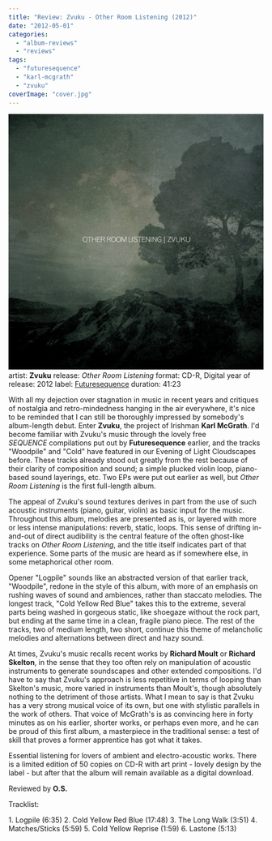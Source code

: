 ```yaml
---
title: "Review: Zvuku - Other Room Listening (2012)"
date: "2012-05-01"
categories: 
  - "album-reviews"
  - "reviews"
tags: 
  - "futuresequence"
  - "karl-mcgrath"
  - "zvuku"
coverImage: "cover.jpg"
---
```


[![](images/cover.jpg "zvuku_otherroomlistening")](http://www.eveningoflight.nl/wordpress/wp-content/uploads/2012/05/cover.jpg)artist: **Zvuku** release: _Other Room Listening_ format: CD-R, Digital year of release: 2012 label: [Futuresequence](http://www.futuresequence.com) duration: 41:23

With all my dejection over stagnation in music in recent years and critiques of nostalgia and retro-mindedness hanging in the air everywhere, it's nice to be reminded that I can still be thoroughly impressed by somebody's album-length debut. Enter **Zvuku**, the project of Irishman **Karl McGrath**. I'd become familiar with Zvuku's music through the lovely free _SEQUENCE_ compilations put out by **Futuresequence** earlier, and the tracks "Woodpile" and "Cold" have featured in our Evening of Light Cloudscapes before. These tracks already stood out greatly from the rest because of their clarity of composition and sound; a simple plucked violin loop, piano-based sound layerings, etc. Two EPs were put out earlier as well, but _Other Room Listening_ is the first full-length album.

The appeal of Zvuku's sound textures derives in part from the use of such acoustic instruments (piano, guitar, violin) as basic input for the music. Throughout this album, melodies are presented as is, or layered with more or less intense manipulations: reverb, static, loops. This sense of drifting in-and-out of direct audibility is the central feature of the often ghost-like tracks on _Other Room Listening_, and the title itself indicates part of that experience. Some parts of the music are heard as if somewhere else, in some metaphorical other room.

Opener "Logpile" sounds like an abstracted version of that earlier track, "Woodpile", redone in the style of this album, with more of an emphasis on rushing waves of sound and ambiences, rather than staccato melodies. The longest track, "Cold Yellow Red Blue" takes this to the extreme, several parts being washed in gorgeous static, like shoegaze without the rock part, but ending at the same time in a clean, fragile piano piece. The rest of the tracks, two of medium length, two short, continue this theme of melancholic melodies and alternations between direct and hazy sound.

At times, Zvuku's music recalls recent works by **Richard Moult** or **Richard Skelton**, in the sense that they too often rely on manipulation of acoustic instruments to generate soundscapes and other extended compositions. I'd have to say that Zvuku's approach is less repetitive in terms of looping than Skelton's music, more varied in instruments than Moult's, though absolutely nothing to the detriment of those artists. What I mean to say is that Zvuku has a very strong musical voice of its own, but one with stylistic parallels in the work of others. That voice of McGrath's is as convincing here in forty minutes as on his earlier, shorter works, or perhaps even more, and he can be proud of this first album, a masterpiece in the traditional sense: a test of skill that proves a former apprentice has got what it takes.

Essential listening for lovers of ambient and electro-acoustic works. There is a limited edition of 50 copies on CD-R with art print - lovely design by the label - but after that the album will remain available as a digital download.

Reviewed by **O.S.**

Tracklist:

1\. Logpile (6:35) 2. Cold Yellow Red Blue (17:48) 3. The Long Walk (3:51) 4. Matches/Sticks (5:59) 5. Cold Yellow Reprise (1:59) 6. Lastone (5:13)
